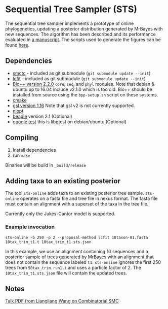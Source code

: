 Sequential Tree Sampler (STS)
=============================

The sequential tree sampler implements a prototype of online phylogenetics, updating a posterior distribution generated by MrBayes with new sequences.
The algorithm has been described and its performance evaluated in [a manuscript][preprint].
The scripts used to generate the figures can be found [here](https://github.com/OnlinePhylo/sts-online-experiments).

## Dependencies

* [smctc][smctc] - included as git submodule (`git submodule update --init`)
* [lcfit][lcfit] - included as git submodule (`git submodule update --init`)
* [Bio++ version 2.2.0][bpp] `core`, `seq`, and `phyl` modules. Note that debian & ubuntu up to 16.04 include v2.1.0 which is too old. Bio++ should be installed from source using the `bpp-setup.sh` script on these systems.
* [cmake][cmake]
* [gsl version 1.16][gsl] Note that gsl v2 is not currently supported.
* [nlopt][nlopt]
* [beagle][beagle] version 2.1 (Optional)
* [google test][gtest] this is libgtest on debian/ubuntu (Optional)

## Compiling

1. Install dependencies
2. run `make`

Binaries will be build in `_build/release`

## Adding taxa to an existing posterior

The tool `sts-online` adds taxa to an existing posterior tree sample.
`sts-online` operates on a fasta file and tree file in nexus format.
The fasta file must contain an alignment with a superset of the taxa in the tree file.

Currently only the Jukes-Cantor model is supported.

### Example invocation

    sts-online -b 250 -p 2 --proposal-method lcfit 10taxon-01.fasta 10tax_trim_t1.t 10tax_trim_t1.sts.json

In this example, we use an alignment containing 10 sequences and a posterior sample of trees generated by MrBayes with an alignment that does not contain the sequence labeled `t1`.
`sts-online` ignores the first 250 trees from `50tax_trim.run1.t` and  uses a particle factor of 2. The `10tax_trim_t1.sts.json` file will contain the updated trees.



Notes
-----
[Talk PDF from Liangliang Wang on Combinatorial SMC][csmc]


[preprint]: http://biorxiv.org/content/early/2017/06/02/145219
[smctc]: http://www2.warwick.ac.uk/fac/sci/statistics/staff/academic-research/johansen/smctc/
[lcfit]: http://github.com/matsengrp/lcfit/
[beagle]: https://code.google.com/p/beagle-lib/
[bpp]: http://biopp.univ-montp2.fr/
[csmc]: http://www2.warwick.ac.uk/fac/sci/statistics/crism/workshops/sequentialmontecarlo/programme/smc2012_lwpdf.pdf
[cmake]: http://www.cmake.org/
[gsl]: https://www.gnu.org/software/gsl/
[nlopt]: http://ab-initio.mit.edu/wiki/index.php/NLopt
[gtest]: https://github.com/google/googletest

